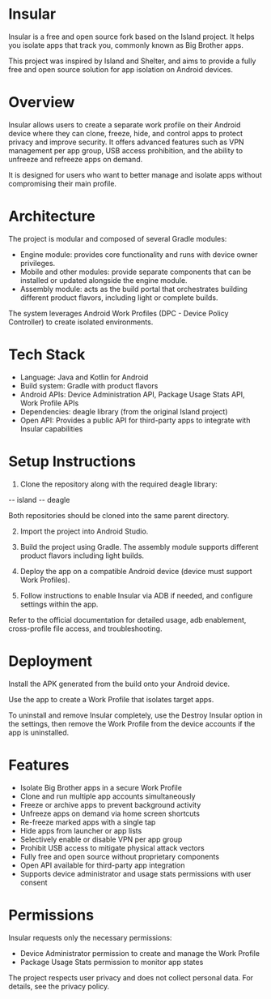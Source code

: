 # Insular

Insular is a free and open source fork based on the Island project. It helps you isolate apps that track you, commonly known as Big Brother apps.

This project was inspired by Island and Shelter, and aims to provide a fully free and open source solution for app isolation on Android devices.

# Overview

Insular allows users to create a separate work profile on their Android device where they can clone, freeze, hide, and control apps to protect privacy and improve security. It offers advanced features such as VPN management per app group, USB access prohibition, and the ability to unfreeze and refreeze apps on demand.

It is designed for users who want to better manage and isolate apps without compromising their main profile.

# Architecture

The project is modular and composed of several Gradle modules:

- Engine module: provides core functionality and runs with device owner privileges.
- Mobile and other modules: provide separate components that can be installed or updated alongside the engine module.
- Assembly module: acts as the build portal that orchestrates building different product flavors, including light or complete builds.

The system leverages Android Work Profiles (DPC - Device Policy Controller) to create isolated environments.

# Tech Stack

- Language: Java and Kotlin for Android
- Build system: Gradle with product flavors
- Android APIs: Device Administration API, Package Usage Stats API, Work Profile APIs
- Dependencies: deagle library (from the original Island project)
- Open API: Provides a public API for third-party apps to integrate with Insular capabilities

# Setup Instructions

1. Clone the repository along with the required deagle library:

-- island
-- deagle


Both repositories should be cloned into the same parent directory.

2. Import the project into Android Studio.

3. Build the project using Gradle. The assembly module supports different product flavors including light builds.

4. Deploy the app on a compatible Android device (device must support Work Profiles).

5. Follow instructions to enable Insular via ADB if needed, and configure settings within the app.

Refer to the official documentation for detailed usage, adb enablement, cross-profile file access, and troubleshooting.

# Deployment

Install the APK generated from the build onto your Android device.

Use the app to create a Work Profile that isolates target apps.

To uninstall and remove Insular completely, use the Destroy Insular option in the settings, then remove the Work Profile from the device accounts if the app is uninstalled.

# Features

- Isolate Big Brother apps in a secure Work Profile
- Clone and run multiple app accounts simultaneously
- Freeze or archive apps to prevent background activity
- Unfreeze apps on demand via home screen shortcuts
- Re-freeze marked apps with a single tap
- Hide apps from launcher or app lists
- Selectively enable or disable VPN per app group
- Prohibit USB access to mitigate physical attack vectors
- Fully free and open source without proprietary components
- Open API available for third-party app integration
- Supports device administrator and usage stats permissions with user consent

# Permissions

Insular requests only the necessary permissions:

- Device Administrator permission to create and manage the Work Profile
- Package Usage Stats permission to monitor app states

The project respects user privacy and does not collect personal data. For details, see the privacy policy.
